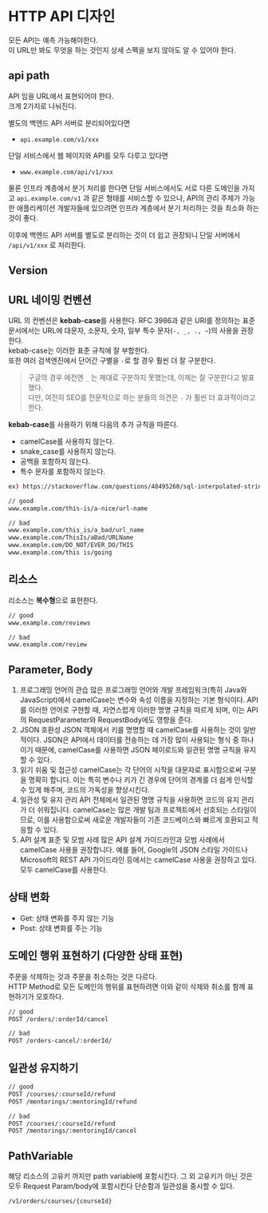 # HTTP API 디자인

모든 API는 예측 가능해야한다.  
이 URL만 봐도 무엇을 하는 것인지 상세 스펙을 보지 않아도 알 수 있어야 한다.

## api path

API 임을 URL에서 표현되어야 한다.  
크게 2가지로 나눠진다.  

별도의 백엔드 API 서버로 분리되어있다면
- `api.example.com/v1/xxx`

단일 서비스에서 웹 페이지와 API를 모두 다루고 있다면
- `www.example.com/api/v1/xxx`

물론 인프라 계층에서 분기 처리를 한다면 단일 서비스에서도 서로 다른 도메인을 가지고 `api.example.com/v1` 과 같은 형태를 서비스할 수 있으나, API의 관리 주체가 가능한 애플리케이션 개발자들에 있으려면 인프라 계층에서 분기 처리하는 것을 최소화 하는 것이 좋다.  
  
이후에 백엔드 API 서버를 별도로 분리하는 것이 더 쉽고 권장되니 단일 서버에서 `/api/v1/xxx` 로 처리한다.

## Version


## URL 네이밍 컨벤션

URL 의 컨벤션은 **kebab-case**를 사용한다.
RFC 3986과 같은 URI를 정의하는 표준 문서에서는 URL에 대문자, 소문자, 숫자, 일부 특수 문자(`-, _, ., ~`)의 사용을 권장한다.  
kebab-case는 이러한 표준 규칙에 잘 부합한다.  
또한 여러 검색엔진에서 단어간 구별을 `-`로 할 경우 훨씬 더 잘 구분한다.  

> 구글의 경우 에전엔 `_` 는 제대로 구분하지 못했는데, 이제는 잘 구분한다고 발표했다.  
> 다만, 여전히 SEO를 전문적으로 하는 분들의 의견은 `-` 가 훨씬 더 효과적이라고 한다.

**kebab-case**를 사용하기 위해 다음의 추가 규칙을 따른다.

- camelCase를 사용하지 않는다.
- snake_case를 사용하지 않는다.
- 공백을 포함하지 않는다.
- 특수 문자를 포함하지 않는다.

```bash
ex) https://stackoverflow.com/questions/48495260/sql-interpolated-strings
```

```bash
// good
www.example.com/this-is/a-nice/url-name

// bad
www.example.com/this_is/a_bad/url_name 
www.example.com/ThisIs/aBad/URLName 
www.example.com/DO_NOT/EVER_DO/THIS 
www.example.com/this is/going 
```


## 리소스

리소스는 **복수형**으로 표현한다.

```bash
// good
www.example.com/reviews

// bad
www.example.com/review
```

## Parameter, Body

1. 프로그래밍 언어의 관습
많은 프로그래밍 언어와 개발 프레임워크(특히 Java와 JavaScript)에서 camelCase는 변수와 속성 이름을 지정하는 기본 형식이다. API를 이러한 언어로 구현할 때, 자연스럽게 이러한 명명 규칙을 따르게 되며, 이는 API의 RequestParameter와 RequestBody에도 영향을 준다.
2. JSON 호환성
JSON 객체에서 키를 명명할 때 camelCase를 사용하는 것이 일반적이다. JSON은 API에서 데이터를 전송하는 데 가장 많이 사용되는 형식 중 하나이기 때문에, camelCase를 사용하면 JSON 페이로드와 일관된 명명 규칙을 유지할 수 있다.
3. 읽기 쉬움 및 접근성
camelCase는 각 단어의 시작을 대문자로 표시함으로써 구분을 명확히 합니다. 이는 특히 변수나 키가 긴 경우에 단어의 경계를 더 쉽게 인식할 수 있게 해주며, 코드의 가독성을 향상시킨다.
4. 일관성 및 유지 관리
API 전체에서 일관된 명명 규칙을 사용하면 코드의 유지 관리가 더 쉬워집니다. camelCase는 많은 개발 팀과 프로젝트에서 선호되는 스타일이므로, 이를 사용함으로써 새로운 개발자들이 기존 코드베이스와 빠르게 호환되고 적응할 수 있다.
5. API 설계 표준 및 모범 사례
많은 API 설계 가이드라인과 모범 사례에서 camelCase 사용을 권장합니다. 예를 들어, Google의 JSON 스타일 가이드나 Microsoft의 REST API 가이드라인 등에서는 camelCase 사용을 권장하고 있다.
모두 camelCase를 사용한다.

## 상태 변화

- Get: 상태 변화를 주지 않는 기능
- Post: 상태 변화를 주는 기능

## 도메인 행위 표현하기 (다양한 상태 표현)

주문을 삭제하는 것과 주문을 취소하는 것은 다르다.  
HTTP Method로 모든 도메인의 행위를 표현하려면 이와 같이 삭제와 취소를 함께 표현하기가 모호하다.  


```bash
// good
POST /orders/:orderId/cancel

// bad
POST /orders-cancel/:orderId/
```

## 일관성 유지하기

```bash
// good
POST /courses/:courseId/refund
POST /mentorings/:mentoringId/refund

// bad
POST /courses/:courseId/refund
POST /mentorings/:mentoringId/cancel
```



## PathVariable

해당 리소스의 고유키 까지만 path variable에 포함시킨다.
그 외 고유키가 아닌 것은 모두 Request Param/body에 포함시킨다
단순함과 일관성을 중시할 수 있다.

```bash
/v1/orders/courses/{courseId}
```